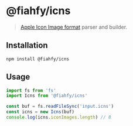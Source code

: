 # @fiahfy/icns

> [Apple Icon Image format](https://en.wikipedia.org/wiki/Apple_Icon_Image_format) parser and builder.

## Installation
```
npm install @fiahfy/icns
```

## Usage
```js
import fs from 'fs'
import Icns from '@fiahfy/icns'

const buf = fs.readFileSync('input.icns')
const icns = new Icns(buf)
console.log(icns.iconImages.length) // 8
```
